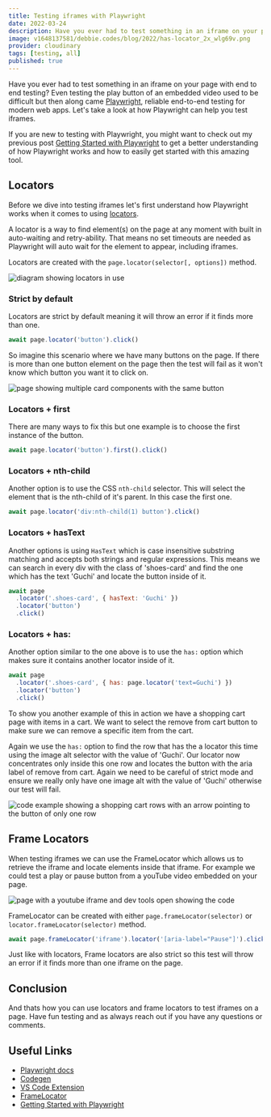 ```yaml
---
title: Testing iframes with Playwright
date: 2022-03-24
description: Have you ever had to test something in an iframe on your page with end to end testing? Even testing the play button of an embedded video used to be difficult but then along came Playwright. Let's take a look at how Playwright can help you test iframes.
image: v1648137581/debbie.codes/blog/2022/has-locator_2x_wlg69v.png
provider: cloudinary
tags: [testing, all]
published: true
---
```


Have you ever had to test something in an iframe on your page with end to end testing? Even testing the play button of an embedded video used to be difficult but then along came [Playwright](https://playwright.dev/), reliable end-to-end testing for modern web apps. Let's take a look at how Playwright can help you test iframes.

If you are new to testing with Playwright, you might want to check out my previous post [Getting Started with Playwright](https://debbie.codes/blog/getting-started-with-playwright-testing) to get a better understanding of how Playwright works and how to easily get started with this amazing tool.

## Locators

Before we dive into testing iframes let's first understand how Playwright works when it comes to using [locators](https://playwright.dev/docs/locators).

A locator is a way to find element(s) on the page at any moment with built in auto-waiting and retry-ability. That means no set timeouts are needed as Playwright will auto wait for the element to appear, including iframes.

Locators are created with the `page.locator(selector[, options])` method.

![diagram showing locators in use](https://res.cloudinary.com/debsobrien/image/upload/f_auto,q_auto/v1648135568/debbie.codes/blog/2022/locators_2x_kjg4xn.png)

### Strict by default

Locators are strict by default meaning it will throw an error if it finds more than one.

```js
await page.locator('button').click()
```

So imagine this scenario where we have many buttons on the page. If there is more than one button element on the page then the test will fail as it won't know which button you want it to click on.

![page showing multiple card components with the same button](https://res.cloudinary.com/debsobrien/image/upload/v1648135760/debbie.codes/blog/2022/home-page-button-example_2x_rrjtm5.png)

### Locators + first

There are many ways to fix this but one example is to choose the first instance of the button.

```js
await page.locator('button').first().click()
```

### Locators + nth-child

Another option is to use the CSS `nth-child` selector. This will select the element that is the nth-child of it's parent. In this case the first one.

```js
await page.locator('div:nth-child(1) button').click()
```

### Locators + hasText

Another options is using `HasText` which is case insensitive substring matching and accepts both strings and regular expressions. This means we can search in every div with the class of 'shoes-card' and find the one which has the text 'Guchi' and locate the button inside of it.

```js
await page
  .locator('.shoes-card', { hasText: 'Guchi' })
  .locator('button')
  .click()
```

### Locators + has:

Another option similar to the one above is to use the `has:` option which makes sure it contains another locator inside of it.

```js
await page
  .locator('.shoes-card', { has: page.locator('text=Guchi') })
  .locator('button')
  .click()
```

To show you another example of this in action we have a shopping cart page with items in a cart. We want to select the remove from cart button to make sure we can remove a specific item from the cart.

Again we use the `has:` option to find the row that has the a locator this time using the image alt selector with the value of 'Guchi'. Our locator now concentrates only inside this one row and locates the button with the aria label of remove from cart. Again we need to be careful of strict mode and ensure we really only have one image alt with the value of 'Guchi' otherwise our test will fail.

![code example showing a shopping cart rows with an arrow pointing to the button of only one row](https://res.cloudinary.com/debsobrien/image/upload/f_auto,q_auto/v1648137581/debbie.codes/blog/2022/has-locator_2x_wlg69v.png)

## Frame Locators

When testing iframes we can use the FrameLocator which allows us to retrieve the iframe and locate elements inside that iframe. For example we could test a play or pause button from a youTube video embedded on your page.

![page with a youtube iframe and dev tools open showing the code](https://res.cloudinary.com/debsobrien/image/upload/f_auto,q_auto/v1648137047/debbie.codes/blog/2022/iframe_2x_qqetp2.png)

FrameLocator can be created with either `page.frameLocator(selector)` or `locator.frameLocator(selector)` method.

```js
await page.frameLocator('iframe').locator('[aria-label="Pause"]').click()
```

Just like with locators, Frame locators are also strict so this test will throw an error if it finds more than one iframe on the page.

## Conclusion

And thats how you can use locators and frame locators to test iframes on a page. Have fun testing and as always reach out if you have any questions or comments.

## Useful Links

- [Playwright docs](https://playwright.dev/)
- [Codegen](https://playwright.dev/docs/cli#generate-code)
- [VS Code Extension](https://marketplace.visualstudio.com/items?itemName=ms-playwright.playwright)
- [FrameLocator](https://playwright.dev/docs/api/class-framelocator)
- [Getting Started with Playwright](https://debbie.codes/blog/getting-started-with-playwright-testing)
